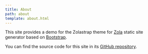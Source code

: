 ```yaml
---
title: About
path: about
template: about.html
---
```


This site provides a demo for the Zolastrap theme for 
[Zola](https://www.getzola.org/) static site generator based on
[Bootstrap](https://getbootstrap.com).

You can find the source code for this site in its
[GitHub repository](https://github.com/marcodpt/zolastrap).
